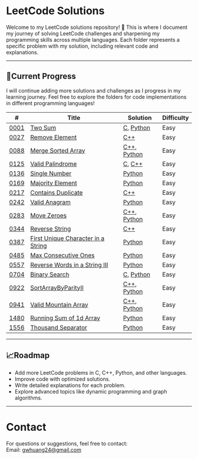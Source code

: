 # **LeetCode Solutions**

Welcome to my LeetCode solutions repository! 🚀 This is where I document my journey of solving LeetCode challenges and sharpening my programming skills across multiple languages. Each folder represents a specific problem with my solution, including relevant code and explanations.

---

## **📂Current Progress**
I will continue adding more solutions and challenges as I progress in my learning journey. Feel free to explore the folders for code implementations in different programming languages!

| # | Title | Solution | Difficulty |
|---| ----- | -------- | ---------- |
|[0001](https://leetcode.com/problems/two-sum/)|[Two Sum](./0001-TwoSum/) | [C](./0001-TwoSum/c/TwoSum.c), [Python](./0001-TwoSum/python/TwoSum.py)|Easy|
|[0027](https://leetcode.com/problems/remove-element/description/)|[Remove Element](./0027-RemoveElement/) | [C++](./0027-RemoveElement/cpp/RemoveElement.cpp)|Easy|
|[0088](https://leetcode.com/problems/merge-sorted-array/description/)|[Merge Sorted Array](./0088_MergeSortedArray/) | [C++](./0088_MergeSortedArray/cpp/mergeSortedArray.cpp), [Python](./0088_MergeSortedArray/python/mergeSortedArray.py)|Easy|
|[0125](https://leetcode.com/problems/valid-palindrome/description/)|[Valid Palindrome](./0125-ValidPalindrome/) | [C](./0125-ValidPalindrome/c/validPalindrome.c), [C++](./0125-ValidPalindrome/c++/validPalindrome.cpp)|Easy|
|[0136](https://leetcode.com/problems/single-number/description/)|[Single Number](./0136-SingleNumber/) | [Python](./0136-SingleNumber/python/SingleNumber.py)|Easy|
|[0169](https://leetcode.com/problems/majority-element/)|[Majority Element](./0169-MajorityElement/) | [Python](./0169-MajorityElement/python/MajorityElement.py)|Easy|
|[0217](https://leetcode.com/problems/contains-duplicate/description/)|[Contains Duplicate](./0217-ContainsDuplicate/) | [C++](./0217-ContainsDuplicate/cpp/containsDuplicate.cpp)|Easy|
|[0242](https://leetcode.com/problems/valid-anagram/description/)|[Valid Anagram](./0242-ValidAnagram/) | [Python](./0242-ValidAnagram/python/ValidAnagram.py)|Easy|
|[0283](https://leetcode.com/problems/move-zeroes/description/)|[Move Zeroes](./0283-MoveZeroes/) | [C++](./0283-MoveZeroes/cpp/MoveZeroes.cpp), [Python](./0283-MoveZeroes/python/MoveZeroes.py)|Easy|
|[0344](https://leetcode.com/problems/reverse-string/description/)|[Reverse String](./0344_ReverseString/) | [C++](./0344_ReverseString/cpp/ReverseString.cpp)|Easy|
|[0387](https://leetcode.com/problems/first-unique-character-in-a-string/description/)|[First Unique Character in a String](./0387-FirstUniqueCharacter/) | [Python](./0387-FirstUniqueCharacter/pyhon/FirstUniqueCharacter.py)|Easy|
|[0485](https://leetcode.com/problems/max-consecutive-ones/description/)|[Max Consecutive Ones](./0485-MaxConsecutiveOnes/) | [Python](./0485-MaxConsecutiveOnes/pyhon/MaxConsecutiveOnes.py)|Easy|
|[0557](https://leetcode.com/problems/reverse-words-in-a-string-iii/description/)|[Reverse Words in a String III](./0557-ReverseWordsInAStringIII/) | [Python](./0557-ReverseWordsInAStringIII/pyhon/ReverseWordsInAStringIII.py)|Easy|
|[0704](https://leetcode.com/problems/binary-search/description/)|[Binary Search](./0704-BinarySearch/) | [C](./0704-BinarySearch/c/search_binary.c), [Python](./0704-BinarySearch/python/BinarySearch.py)|Easy|
|[0922](https://leetcode.com/problems/sort-array-by-parity-ii/description/)|[SortArrayByParityII](./0922_SortArrayByParityII/) | [C++](./0922_SortArrayByParityII/cpp/SortArrayByParityII.cpp), [Python](./0922_SortArrayByParityII/python/SortArrayByParityII.py)|Easy|
|[0941](https://leetcode.com/problems/valid-mountain-array/description/)|[Valid Mountain Array](./0941_ValidMountainArray/) | [C++](./0941_ValidMountainArray/cpp/ValidMountainArray.cpp), [Python](./0941_ValidMountainArray/python/ValidMountainArray.py)|Easy|
|[1480](https://leetcode.com/problems/running-sum-of-1d-array/description/)|[Running Sum of 1d Array](./1480-RunningSumOf1dArray/) | [Python](./1480-RunningSumOf1dArray/python/RunningSumOf1dArray.py)|Easy|
|[1556](https://leetcode.com/problems/thousand-separator/description/)|[Thousand Separator](./1556-ThousandSperator/) | [Python](./1556-ThousandSperator/python/ThousandSeperator.py)|Easy|

---

## **📈Roadmap**
- Add more LeetCode problems in C, C++, Python, and other languages.
- Improve code with optimized solutions.
- Write detailed explanations for each problem.
- Explore advanced topics like dynamic programming and graph algorithms.

---

# **Contact**
For questions or suggestions, feel free to contact:  
Email: gwhuang24@gmail.com
